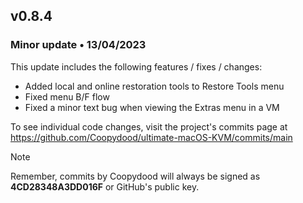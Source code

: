 ## v0.8.4
### Minor update • 13/04/2023

This update includes the following features / fixes / changes:

- Added local and online restoration tools to Restore Tools menu
- Fixed menu B/F flow
- Fixed a minor text bug when viewing the Extras menu in a VM 

To see individual code changes, visit the project's commits page at https://github.com/Coopydood/ultimate-macOS-KVM/commits/main 

> [!NOTE]
> Remember, commits by Coopydood will always be signed as **4CD28348A3DD016F** or GitHub's public key. 
